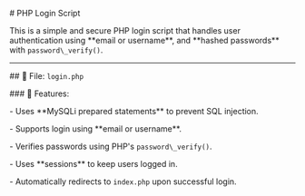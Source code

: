 \# PHP Login Script



This is a simple and secure PHP login script that handles user authentication using \*\*email or username\*\*, and \*\*hashed passwords\*\* with `password\_verify()`.



---



\## 📄 File: `login.php`



\### 🔐 Features:

\- Uses \*\*MySQLi prepared statements\*\* to prevent SQL injection.

\- Supports login using \*\*email or username\*\*.

\- Verifies passwords using PHP's `password\_verify()`.

\- Uses \*\*sessions\*\* to keep users logged in.

\- Automatically redirects to `index.php` upon successful login.

